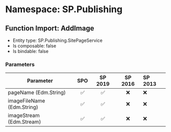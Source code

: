 # Namespace: SP.Publishing

## Function Import: AddImage

- Entity type: SP.Publishing.SitePageService
- Is composable: false
- Is bindable: false

### Parameters

Parameter | SPO | SP 2019 | SP 2016 | SP 2013
----------|:---:|:-------:|:-------:|:-------
pageName (Edm.String) | ✅ | ✅ | ❌ | ❌
imageFileName (Edm.String) | ✅ | ✅ | ❌ | ❌
imageStream (Edm.Stream) | ✅ | ✅ | ❌ | ❌